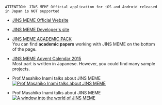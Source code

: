 `ATTENTION: JINS MEME Official application for iOS and Android released in Japan is NOT supported`

* [JINS MEME Official Website](https://jins-meme.com/en/products/es/)
* [JINS MEME Developer's site](https://developers.jins.com/en/)

* [JINS MEME ACADEMIC PACK](https://jins-meme.com/en/academic/)<br>
You can find **academic papers** working with JINS MEME on the bottom of the page.

* [JINS MEME Advent Calendar 2015](http://qiita.com/advent-calendar/2015/jinsmeme)<br>
Most part is written in Japanese. However, you could find many sample projects.

<!--
 Chnage "youtube ID (e.g 9zdHe059N_E) " when put video
 [![IMAGE ALT TEXT HERE](http://img.youtube.com/vi/youtub ID/0.jpg)](http://www.youtube.com/watch?v=youtub ID)
 -->

* Prof.Masahiko Inami talks about JINS MEME
[![Prof Masahiko Inami talks about JINS MEME](http://img.youtube.com/vi/9zdHe059N_E/0.jpg)](http://www.youtube.com/watch?v=9zdHe059N_E)

* Prof Masahiko Inami talks about JINS MEME
[![A window into the world of JINS MEME](http://img.youtube.com/vi/HEOCn9go4E0/0.jpg)](http://www.youtube.com/watch?v=HEOCn9go4E0)
